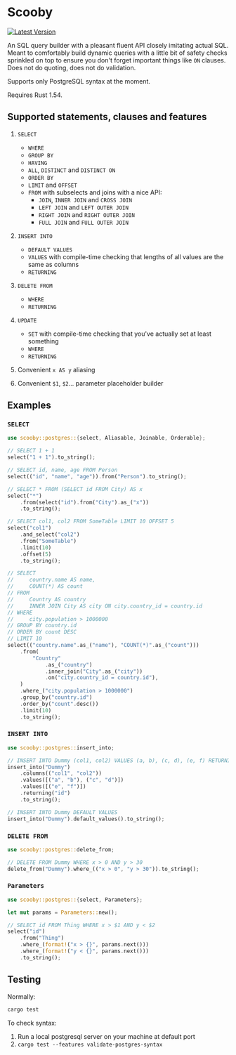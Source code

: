 Scooby
======

[![Latest Version](https://img.shields.io/crates/v/scooby.svg)](https://crates.io/crates/scooby)

An SQL query builder with a pleasant fluent API closely imitating actual SQL. Meant to comfortably build dynamic queries with a little bit of safety checks sprinkled on top to ensure you don't forget important things like `ON` clauses. Does not do quoting, does not do validation.

Supports only PostgreSQL syntax at the moment.

Requires Rust 1.54.


Supported statements, clauses and features
------------------------------------------

1. `SELECT`
    - `WHERE`
    - `GROUP BY`
    - `HAVING`
    - `ALL`, `DISTINCT` and `DISTINCT ON`
    - `ORDER BY`
    - `LIMIT` and `OFFSET`
    - `FROM` with subselects and joins with a nice API:
        - `JOIN`, `INNER JOIN` and `CROSS JOIN`
        - `LEFT JOIN` and `LEFT OUTER JOIN`
        - `RIGHT JOIN` and `RIGHT OUTER JOIN`
        - `FULL JOIN` and `FULL OUTER JOIN`

2. `INSERT INTO`
    - `DEFAULT VALUES`
    - `VALUES` with compile-time checking that lengths of all values are the same as columns
    - `RETURNING`

3. `DELETE FROM`
    - `WHERE`
    - `RETURNING`

4. `UPDATE`
    - `SET` with compile-time checking that you've actually set at least something
    - `WHERE`
    - `RETURNING`

5. Convenient `x AS y` aliasing

6. Convenient `$1`, `$2`... parameter placeholder builder

Examples
--------

### `SELECT`

```rust
use scooby::postgres::{select, Aliasable, Joinable, Orderable};

// SELECT 1 + 1
select("1 + 1").to_string();

// SELECT id, name, age FROM Person
select(("id", "name", "age")).from("Person").to_string();

// SELECT * FROM (SELECT id FROM City) AS x
select("*")
    .from(select("id").from("City").as_("x"))
    .to_string();

// SELECT col1, col2 FROM SomeTable LIMIT 10 OFFSET 5
select("col1")
    .and_select("col2")
    .from("SomeTable")
    .limit(10)
    .offset(5)
    .to_string();

// SELECT
//     country.name AS name,
//     COUNT(*) AS count
// FROM
//     Country AS country
//     INNER JOIN City AS city ON city.country_id = country.id
// WHERE
//     city.population > 1000000
// GROUP BY country.id
// ORDER BY count DESC
// LIMIT 10
select(("country.name".as_("name"), "COUNT(*)".as_("count")))
    .from(
        "Country"
            .as_("country")
            .inner_join("City".as_("city"))
            .on("city.country_id = country.id"),
    )
    .where_("city.population > 1000000")
    .group_by("country.id")
    .order_by("count".desc())
    .limit(10)
    .to_string();
```

### `INSERT INTO`

```rust
use scooby::postgres::insert_into;

// INSERT INTO Dummy (col1, col2) VALUES (a, b), (c, d), (e, f) RETURNING id
insert_into("Dummy")
    .columns(("col1", "col2"))
    .values([("a", "b"), ("c", "d")])
    .values([("e", "f")])
    .returning("id")
    .to_string();

// INSERT INTO Dummy DEFAULT VALUES
insert_into("Dummy").default_values().to_string();
```

### `DELETE FROM`

```rust
use scooby::postgres::delete_from;

// DELETE FROM Dummy WHERE x > 0 AND y > 30
delete_from("Dummy").where_(("x > 0", "y > 30")).to_string();
```

### `Parameters`

```rust
use scooby::postgres::{select, Parameters};

let mut params = Parameters::new();

// SELECT id FROM Thing WHERE x > $1 AND y < $2
select("id")
    .from("Thing")
    .where_(format!("x > {}", params.next()))
    .where_(format!("y < {}", params.next()))
    .to_string();
```

Testing
-------

Normally:

```bash
cargo test
```

To check syntax:

1. Run a local postgresql server on your machine at default port
2. `cargo test --features validate-postgres-syntax`
